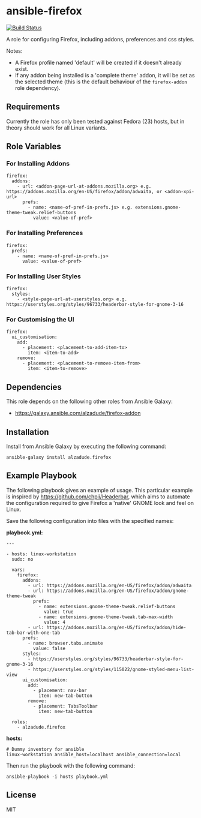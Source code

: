 ansible-firefox
===============

[![Build Status](https://travis-ci.org/alzadude/ansible-firefox.svg?branch=master)](https://travis-ci.org/alzadude/ansible-firefox)

A role for configuring Firefox, including addons, preferences and css styles.

Notes:

  - A Firefox profile named 'default' will be created if it doesn't already exist.
  - If any addon being installed is a 'complete theme' addon, it will be set as the selected theme (this is the default behaviour of the `firefox-addon` role dependency).

Requirements
------------

Currently the role has only been tested against Fedora (23) hosts, but in theory should work for all Linux variants. 

Role Variables
--------------

### For Installing Addons
```
firefox:
  addons:
    - url: <addon-page-url-at-addons.mozilla.org> e.g. https://addons.mozilla.org/en-US/firefox/addon/adwaita, or <addon-xpi-url>
      prefs:
        - name: <name-of-pref-in-prefs.js> e.g. extensions.gnome-theme-tweak.relief-buttons
          value: <value-of-pref>
```
### For Installing Preferences
```
firefox:
  prefs:
    - name: <name-of-pref-in-prefs.js>
      value: <value-of-pref>
```
### For Installing User Styles
```
firefox:
  styles:
    - <style-page-url-at-userstyles.org> e.g. https://userstyles.org/styles/96733/headerbar-style-for-gnome-3-16
```
### For Customising the UI
```
firefox:
  ui_customisation:
    add:
      - placement: <placement-to-add-item-to>
        item: <item-to-add>
    remove:
      - placement: <placement-to-remove-item-from>
        item: <item-to-remove>
```

Dependencies
------------

This role depends on the following other roles from Ansible Galaxy:

- https://galaxy.ansible.com/alzadude/firefox-addon

Installation
------------

Install from Ansible Galaxy by executing the following command:

```
ansible-galaxy install alzadude.firefox
```

Example Playbook
----------------

The following playbook gives an example of usage. This particular example is inspired by https://github.com/chpii/Headerbar, which aims to automate the configuration required to give Firefox a 'native' GNOME look and feel on Linux.

Save the following configuration into files with the specified names:

**playbook.yml:**
```
---

- hosts: linux-workstation
  sudo: no

  vars:
    firefox:
      addons:
        - url: https://addons.mozilla.org/en-US/firefox/addon/adwaita
        - url: https://addons.mozilla.org/en-US/firefox/addon/gnome-theme-tweak
          prefs: 
            - name: extensions.gnome-theme-tweak.relief-buttons
              value: true
            - name: extensions.gnome-theme-tweak.tab-max-width
              value: 4
        - url: https://addons.mozilla.org/en-US/firefox/addon/hide-tab-bar-with-one-tab
      prefs:
        - name: browser.tabs.animate
          value: false
      styles:
        - https://userstyles.org/styles/96733/headerbar-style-for-gnome-3-16
        - https://userstyles.org/styles/115022/gnome-styled-menu-list-view
      ui_customisation:
        add:
          - placement: nav-bar
            item: new-tab-button
        remove:
          - placement: TabsToolbar
            item: new-tab-button

  roles:
    - alzadude.firefox
```

**hosts:**

```
# Dummy inventory for ansible
linux-workstation ansible_host=localhost ansible_connection=local
```
Then run the playbook with the following command:
```
ansible-playbook -i hosts playbook.yml
```

License
-------

MIT

